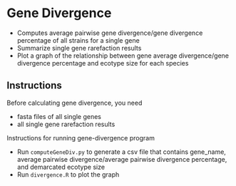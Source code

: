# Gene Divergence
- Computes average pairwise gene divergence/gene divergence percentage of all strains for a single gene
- Summarize single gene rarefaction results
- Plot a graph of the relationship between gene average divergence/gene divergence percentage and ecotype size for each species

## Instructions
Before calculating gene divergence, you need
- fasta files of all single genes
- all single gene rarefaction results

Instructions for running gene-divergence program
- Run `computeGeneDiv.py` to generate a csv file that contains gene_name, average pairwise divergence/average pairwise divergence percentage, and demarcated ecotype size
- Run `divergence.R` to plot the graph

